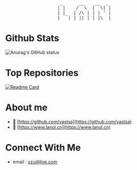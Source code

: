 <pre style="float:center;" align="center">
 _      __    __  _  
| |    /  \  |  \| | 
| |_  | /\ | | | ' | 
|___| |_||_| |_|\__| 
</pre>

# Github Stats
![Anurag's GitHub status](https://github-readme-stats.vercel.app/api?username=vastsa&show_icons=true)

# Top Repositories

[![Readme Card](https://github-readme-stats.vercel.app/api/pin/?username=vastsa&repo=FileCodeBox)](https://github.com/vastsa/FileCodeBox)

# About me
- 🔭 [https://github.com/vastsa](https://github.com/vastsa)
- 💬 [https://www.lanol.cn](https://www.lanol.cn)
# Connect With Me
- email : xzu@live.com
